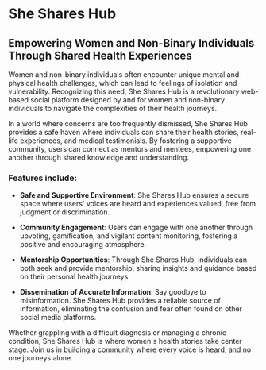 # She Shares Hub

## Empowering Women and Non-Binary Individuals Through Shared Health Experiences

Women and non-binary individuals often encounter unique mental and physical health challenges, which can lead to feelings of isolation and vulnerability. Recognizing this need, She Shares Hub is a revolutionary web-based social platform designed by and for women and non-binary individuals to navigate the complexities of their health journeys.

In a world where concerns are too frequently dismissed, She Shares Hub provides a safe haven where individuals can share their health stories, real-life experiences, and medical testimonials. By fostering a supportive community, users can connect as mentors and mentees, empowering one another through shared knowledge and understanding.

### Features include:

- **Safe and Supportive Environment**: She Shares Hub ensures a secure space where users' voices are heard and experiences valued, free from judgment or discrimination.

- **Community Engagement**: Users can engage with one another through upvoting, gamification, and vigilant content monitoring, fostering a positive and encouraging atmosphere.

- **Mentorship Opportunities**: Through She Shares Hub, individuals can both seek and provide mentorship, sharing insights and guidance based on their personal health journeys.

- **Dissemination of Accurate Information**: Say goodbye to misinformation. She Shares Hub provides a reliable source of information, eliminating the confusion and fear often found on other social media platforms.

Whether grappling with a difficult diagnosis or managing a chronic condition, She Shares Hub is where women's health stories take center stage. Join us in building a community where every voice is heard, and no one journeys alone.
